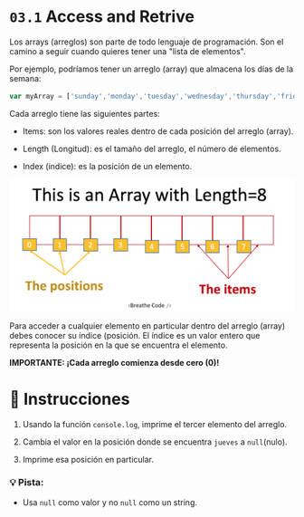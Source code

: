 # `03.1` Access and Retrive

Los arrays (arreglos) son parte de todo lenguaje de programación. Son el camino a seguir cuando quieres tener una "lista de elementos".

Por ejemplo, podríamos tener un arreglo (array) que almacena los días de la semana:

```js
var myArray = ['sunday','monday','tuesday','wednesday','thursday','friday','saturday'];
```
Cada arreglo tiene las siguientes partes:

- Items: son los valores reales dentro de cada posición del arreglo (array).

- Length (Longitud): es el tamaño del arreglo, el número de elementos.

- Index (indice): es la posición de un elemento.

![Como funciona un arreglo](../../.learn/assets/DbmSOHT.png?raw=true)

Para acceder a cualquier elemento en particular dentro del arreglo (array) debes conocer su índice (posición. El índice es un valor entero que representa la posición en la que se encuentra el elemento. 

**IMPORTANTE: ¡Cada arreglo comienza desde cero (0)!**

# 📝 Instrucciones

1. Usando la función `console.log`, imprime el tercer elemento del arreglo.

2. Cambia el valor en la posición donde se encuentra `jueves` a `null`(nulo).

3. Imprime esa posición en particular.


### :bulb: Pista:

 + Usa `null` como valor y no `null` como un string.
